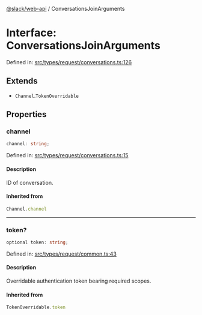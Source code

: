 [@slack/web-api](../index.md) / ConversationsJoinArguments

# Interface: ConversationsJoinArguments

Defined in: [src/types/request/conversations.ts:126](https://github.com/slackapi/node-slack-sdk/blob/main/packages/web-api/src/types/request/conversations.ts#L126)

## Extends

- `Channel`.`TokenOverridable`

## Properties

### channel

```ts
channel: string;
```

Defined in: [src/types/request/conversations.ts:15](https://github.com/slackapi/node-slack-sdk/blob/main/packages/web-api/src/types/request/conversations.ts#L15)

#### Description

ID of conversation.

#### Inherited from

```ts
Channel.channel
```

***

### token?

```ts
optional token: string;
```

Defined in: [src/types/request/common.ts:43](https://github.com/slackapi/node-slack-sdk/blob/main/packages/web-api/src/types/request/common.ts#L43)

#### Description

Overridable authentication token bearing required scopes.

#### Inherited from

```ts
TokenOverridable.token
```
